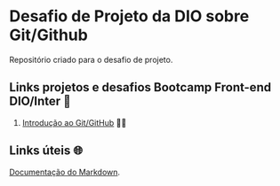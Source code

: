 # Desafio de Projeto da DIO sobre Git/Github
Repositório criado para o desafio de projeto.

## Links projetos e desafios Bootcamp Front-end DIO/Inter 🦍
1. [Introdução ao Git/GitHub](https://github.com/ikytussistemas/livro-receitas) 👨‍🍳

## Links úteis 🌐
[Documentação do Markdown](https://www.markdownguide.org/).
